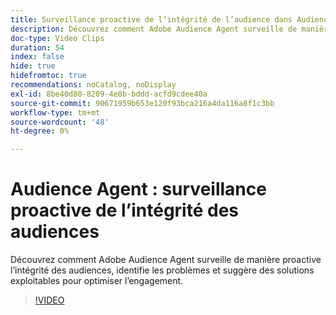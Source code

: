 ```yaml
---
title: Surveillance proactive de l’intégrité de l’audience dans Audience Agent
description: Découvrez comment Adobe Audience Agent surveille de manière proactive l’intégrité des audiences, identifie les problèmes et suggère des solutions exploitables pour optimiser l’engagement.
doc-type: Video Clips
duration: 54
index: false
hide: true
hidefromtoc: true
recommendations: noCatalog, noDisplay
exl-id: 8be40d80-8209-4e0b-bddd-acfd9cdee40a
source-git-commit: 90671959b653e120f93bca216a4da116a8f1c3bb
workflow-type: tm+mt
source-wordcount: '48'
ht-degree: 0%

---
```


# Audience Agent : surveillance proactive de l’intégrité des audiences

Découvrez comment Adobe Audience Agent surveille de manière proactive l’intégrité des audiences, identifie les problèmes et suggère des solutions exploitables pour optimiser l’engagement.

<!-- 65_S653_3442539_53_audience-agent-proactive-audience-health-monitoring -->
>[!VIDEO](https://video.tv.adobe.com/v/3459750/?learn=on&enablevpops=true&captions=fre_fr)
